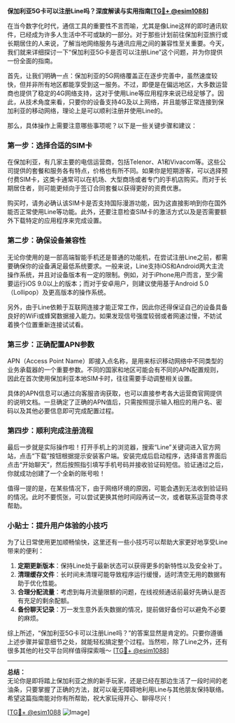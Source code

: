 **保加利亚5G卡可以注册Line吗？深度解读与实用指南[[TG💪+ @esim1088](https://t.me/s/esim1088)]**

在当今数字化时代，通信工具的重要性不言而喻，尤其是像Line这样的即时通讯软件，已经成为许多人生活中不可或缺的一部分。对于那些计划前往保加利亚旅行或长期居住的人来说，了解当地网络服务与通讯应用之间的兼容性至关重要。今天，我们就来详细探讨一下“保加利亚5G卡是否可以注册Line”这个问题，并为你提供一份全面的指南。

首先，让我们明确一点：保加利亚的5G网络覆盖正在逐步完善中，虽然速度较快，但并非所有地区都能享受到这一服务。不过，即便是在偏远地区，大多数运营商也提供了稳定的4G网络支持，这对于使用Line等应用程序来说已经足够了。因此，从技术角度来看，只要你的设备支持4G及以上网络，并且能够正常连接到保加利亚的移动网络，理论上是可以顺利注册并使用Line的。

那么，具体操作上需要注意哪些事项呢？以下是一些关键步骤和建议：

### 第一步：选择合适的SIM卡

在保加利亚，有几家主要的电信运营商，包括Telenor、A1和Vivacom等。这些公司提供的套餐和服务各有特点，价格也有所不同。如果你是短期游客，可以选择预付费SIM卡，这类卡通常可以在机场、大型商场或者专门的手机店购买。而对于长期居住者，则可能更倾向于签订合同套餐以获得更好的资费优惠。

购买时，请务必确认该SIM卡是否支持国际漫游功能，因为这直接影响到你在国外能否正常使用Line等功能。此外，还要注意检查SIM卡的激活方式以及是否需要额外下载特定的应用程序来完成设置。

### 第二步：确保设备兼容性

无论你使用的是一部高端智能手机还是普通的功能机，在尝试注册Line之前，都需要确保你的设备满足最低系统要求。一般来说，Line支持iOS和Android两大主流操作系统，并且对设备版本有一定的限制。例如，对于iPhone用户而言，至少需要运行iOS 9.0以上的版本；而对于安卓用户，则建议使用基于Android 5.0（Lollipop）及更高版本的操作系统。

另外，由于Line依赖于互联网连接才能正常工作，因此你还得保证自己的设备具备良好的WiFi或蜂窝数据接入能力。如果发现信号强度较弱或者网速过慢，不妨试着换个位置重新连接试试看。

### 第三步：正确配置APN参数

APN（Access Point Name）即接入点名称，是用来标识移动网络中不同类型的业务承载器的一个重要参数。不同的国家和地区可能会有不同的APN配置规则，因此在首次使用保加利亚本地SIM卡时，往往需要手动调整相关设置。

具体的APN信息可以通过向客服咨询获取，也可以直接参考各大运营商官网提供的说明文档。一旦确定了正确的APN值后，只需按照提示输入相应的用户名、密码以及其他必要信息即可完成配置过程。

### 第四步：顺利完成注册流程

最后一步就是实际操作啦！打开手机上的浏览器，搜索“Line”关键词进入官方网站，点击“下载”按钮根据提示安装客户端。安装完成后启动程序，选择语言界面后点击“开始聊天”，然后按照指引填写手机号码并接收验证码短信。验证通过之后，你就成功创建了一个全新的账号啦！

值得一提的是，在某些情况下，由于网络环境的原因，可能会遇到无法收到验证码的情况。此时不要慌张，可以尝试更换其他时间段再试一次，或者联系运营商寻求帮助。

### 小贴士：提升用户体验的小技巧

为了让日常使用更加顺畅愉快，这里还有一些小技巧可以帮助大家更好地享受Line带来的便利：

1. **定期更新版本**：保持Line处于最新状态可以获得更多的新特性以及安全补丁。
2. **清理缓存文件**：长时间未清理可能导致程序运行缓慢，适时清空无用的数据有助于优化性能。
3. **合理分配流量**：考虑到每月流量限额的问题，在线视频通话前最好先确认是否有充足的剩余配额。
4. **备份聊天记录**：万一发生意外丢失数据的情况，提前做好备份可以避免不必要的麻烦。

综上所述，“保加利亚5G卡可以注册Line吗？”的答案显然是肯定的。只要你遵循上述步骤并留意细节之处，就能轻松搞定整个过程。当然啦，除了Line之外，还有很多其他的社交平台同样值得探索哦～ [[TG💪+ @esim1088](https://t.me/s/esim1088)]

---

**总结：**  
无论你是即将踏上保加利亚之旅的新手玩家，还是已经在那边生活了一段时间的老油条，只要掌握了正确的方法，就可以毫无障碍地利用Line与其他朋友保持联络。希望这篇指南能对你有所帮助，祝大家玩得开心、聊得尽兴！  

[[TG💪+ @esim1088](https://t.me/s/esim1088) ![Image](https://i.postimg.cc/4NQfJmqS/Snipaste-2025-05-13-00-14-12.png)]